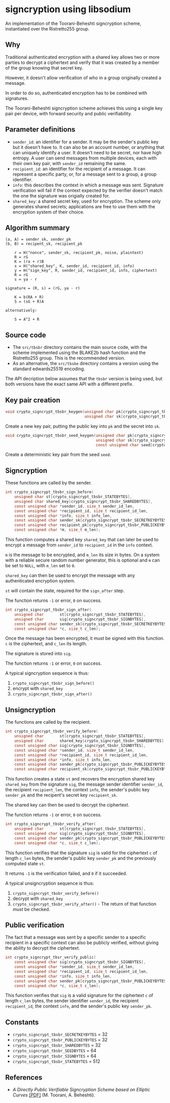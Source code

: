 # signcryption using libsodium

An implementation of the Toorani-Beheshti signcryption scheme, instantiated over the Ristretto255 group.

## Why

Traditional authenticated encryption with a shared key allows two or more parties to decrypt a ciphertext and verify that it was created by a member of the group knowing that secret key.

However, it doesn't allow verification of who in a group originally created a message.

In order to do so, authenticated encryption has to be combined with signatures.

The Toorani-Beheshti signcryption scheme achieves this using a single key pair per device, with forward security and public verifiability.

## Parameter definitions

- `sender_id`: an identifier for a sender. It may be the sender's public key but it doesn't have to. It can also be an account number, or anything that can uniquely identify a user. It doesn't need to be secret, nor have high entropy. A user can send messages from multiple devices, each with their own key pair, with `sender_id` remaining the same.
- `recipient_id`: an identifier for the recipient of a message. It can represent a specific party, or, for a message sent to a group, a group identifier.
- `info`: this describes the context in which a message was sent. Signature verification will fail if the context expected by the verifier doesn't match the one the signature was origially created for.
- `shared_key`: a shared secret key, used for encryption. The scheme only generates shared secrets; applications are free to use them with the encryption system of their choice.

## Algorithm summary

```
(a, A) = sender_sk, sender_pk
(b, B) = recipent_sk, recipient_pk

    r = H("nonce", sender_sk, recipient_pk, noise, plaintext)
    R = rG
    K = (ra + r)B
    x = H("shared_key", K, sender_id, recipient_id, info)
    y = H("sign_key", R, sender_id, recipient_id, info, ciphertext)
    R = rG
    s = ya - r

signature = (R, s) = (rG, ya - r)

    K = b(RA + R)
    S = (sG + R)A

alternatively:

    S = A^2 + R
```

## Source code

- The `src/tbsbr` directory contains the main source code, with the scheme implemented using the BLAKE2b hash function and the Ristretto255 group. This is the recommended version.
- As an alternative, the `src/tbsbe` directory contains a version using the standard edwards25519 encoding.

The API decription below assumes that the `tbsbr` version is being used, but both versions have the exact same API with a different prefix.

## Key pair creation

```c
void crypto_signcrypt_tbsbr_keygen(unsigned char pk[crypto_signcrypt_tbsbr_PUBLICKEYBYTES],
                                   unsigned char sk[crypto_signcrypt_tbsbr_SECRETKEYBYTES]);
```

Create a new key pair, putting the public key into `pk` and the secret into `sk`.

```c
void crypto_signcrypt_tbsbr_seed_keygen(unsigned char pk[crypto_signcrypt_tbsbr_PUBLICKEYBYTES],
                                        unsigned char sk[crypto_signcrypt_tbsbr_SECRETKEYBYTES],
                                        const unsigned char seed[crypto_signcrypt_tbsbr_SEEDBYTES]);
```

Create a deterministic key pair from the seed `seed`.

## Signcryption

These functions are called by the sender.

```c
int crypto_signcrypt_tbsbr_sign_before(
    unsigned char st[crypto_signcrypt_tbsbr_STATEBYTES],
    unsigned char shared_key[crypto_signcrypt_tbsbr_SHAREDBYTES],
    const unsigned char *sender_id, size_t sender_id_len,
    const unsigned char *recipient_id, size_t recipient_id_len,
    const unsigned char *info, size_t info_len,
    const unsigned char sender_sk[crypto_signcrypt_tbsbr_SECRETKEYBYTES],
    const unsigned char recipient_pk[crypto_signcrypt_tbsbr_PUBLICKEYBYTES],
    const unsigned char *m, size_t m_len);
```

This function computes a shared key `shared_key` that can later be used to encrypt a message from `sender_id` to `recipient_id` in the `info` context.

`m` is the message to be encrypted, and `m_len` its size in bytes. On a system with a reliable secure random number generator, this is optional and `m` can be set to `NULL`, with `m_len` set to `0`.

`shared_key` can then be used to encrypt the message with any authenticated encryption system.

`st` will contain the state, required for the `sign_after` step.

The function returns `-1` or error, `0` on success.

```c
int crypto_signcrypt_tbsbr_sign_after(
    unsigned char       st[crypto_signcrypt_tbsbr_STATEBYTES],
    unsigned char       sig[crypto_signcrypt_tbsbr_SIGNBYTES],
    const unsigned char sender_sk[crypto_signcrypt_tbsbr_SECRETKEYBYTES],
    const unsigned char *c, size_t c_len);
```

Once the message has been encrypted, it must be signed with this function. `c` is the ciphertext, and `c_len` its length.

The signature is stored into `sig`.

The function returns `-1` or error, `0` on success.

A typical signcryption sequence is thus:

1. `crypto_signcrypt_tbsbr_sign_before()`
2. encrypt with `shared_key`
3. `crypto_signcrypt_tbsbr_sign_after()`

## Unsigncryption

The functions are called by the recipient.

```c
int crypto_signcrypt_tbsbr_verify_before(
    unsigned char       st[crypto_signcrypt_tbsbr_STATEBYTES],
    unsigned char       shared_key[crypto_signcrypt_tbsbr_SHAREDBYTES],
    const unsigned char sig[crypto_signcrypt_tbsbr_SIGNBYTES],
    const unsigned char *sender_id, size_t sender_id_len,
    const unsigned char *recipient_id, size_t recipient_id_len,
    const unsigned char *info, size_t info_len,
    const unsigned char sender_pk[crypto_signcrypt_tbsbr_PUBLICKEYBYTES],
    const unsigned char recipient_sk[crypto_signcrypt_tbsbr_PUBLICKEYBYTES]);
```

This function creates a state `st` and recovers the encryption shared key `shared_key` from the signature `sig`, the message sender identifier `sender_id`, the recipient `recipient_len`, the context `info`, the sender's public key `sender_pk`  and the recipent's secret key `recipient_sk`.

The shared key can then be used to decrypt the ciphertext.

The function returns `-1` or error, `0` on success.

```c
int crypto_signcrypt_tbsbr_verify_after(
    unsigned char       st[crypto_signcrypt_tbsbr_STATEBYTES],
    const unsigned char sig[crypto_signcrypt_tbsbr_SIGNBYTES],
    const unsigned char sender_pk[crypto_signcrypt_tbsbr_PUBLICKEYBYTES],
    const unsigned char *c, size_t c_len);
```

This function verifies that the signature `sig` is valid for the ciphertext `c` of length `c_len` bytes, the sender's public key `sender_pk` and the previously computed state `st`.

It returns `-1` is the verification failed, and `0` if it succeeded.

A typical unsigncryption sequence is thus:

1. `crypto_signcrypt_tbsbr_verify_before()`
2. decrypt with `shared_key`
3. `crypto_signcrypt_tbsbr_verify_after()` - The return of that function *must* be checked.

## Public verification

The fact that a message was sent by a specific sender to a specific recipient in a specific context can also be publicly verified, without giving the ability to decrypt the ciphertext.

```c
int crypto_signcrypt_tbsr_verify_public(
    const unsigned char sig[crypto_signcrypt_tbsbr_SIGNBYTES],
    const unsigned char *sender_id, size_t sender_id_len,
    const unsigned char *recipient_id, size_t recipient_id_len,
    const unsigned char *info, size_t info_len,
    const unsigned char sender_pk[crypto_signcrypt_tbsbr_PUBLICKEYBYTES],
    const unsigned char *c, size_t c_len);
```

This function verifies that `sig` is a valid signature for the ciphertext `c` of length `c_len` bytes, the sender identifier `sender_id`, the recipient `recipient_id`, the context `info`, and the sender's public key `sender_pk`.

## Constants

- `crypto_signcrypt_tbsbr_SECRETKEYBYTES` = 32
- `crypto_signcrypt_tbsbr_PUBLICKEYBYTES` = 32
- `crypto_signcrypt_tbsbr_SHAREDBYTES` = 32
- `crypto_signcrypt_tbsbr_SEEDBYTES` = 64
- `crypto_signcrypt_tbsbr_SIGNBYTES` = 64
- `crypto_signcrypt_tbsbr_STATEBYTES` = 512

## References

- _A Directly Public Verifiable Signcryption Scheme based on Elliptic Curves_ [[PDF]](https://arxiv.org/ftp/arxiv/papers/1002/1002.3316.pdf) (M. Toorani, A. Beheshti).

